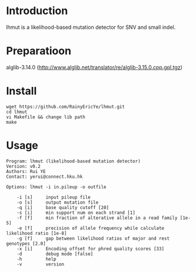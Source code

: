# Introduction
lhmut is a likelihood-based mutation detector for SNV and small indel.

# Preparatioon
alglib-3.14.0 (http://www.alglib.net/translator/re/alglib-3.15.0.cpp.gpl.tgz)

# Install
    wget https://github.com/RainyEricYe/lhmut.git
    cd lhmut
    vi Makefile && change lib path
    make

# Usage
    Program: lhmut (likelihood-based mutation detector)
    Version: v0.2
    Authors: Rui YE
    Contact: yerui@connect.hku.hk

    Options: lhmut -i in.pileup -o outfile

        -i [s]     input pileup file
        -o [s]     output mutation file
        -q [i]     base quality cutoff [20]
        -s [i]     min support num on each strand [1]
        -f [f]     min fraction of alterative allele in a read family [1e-5]
        -e [f]     precision of allele frequency while calculate likelihood ratio [1e-8]
        -g [f]     gap between likelihood ratios of major and rest genotypes [2.0]
        -x [i]     Encoding offset for phred quality scores [33]
        -d         debug mode [false]
        -h         help
        -v         version
